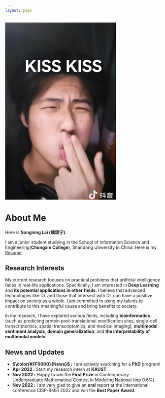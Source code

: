 ```yaml
---
layout: page
---
```


<img src="./1156.jpg" class="floatpic" width="360" height="574">

# About Me

Here is **Songning Lai (赖颂宁)**.

I am a junior student studying in the School of Information Science and Engineering(**Chongxin College**), Shandong University in China. Here is my [Resume](https://caihanlin.com/file/Resume-HanlinCAI.pdf).

## Research Interests

My current research focuses on practical problems that artificial intelligence faces in real-life applications. Specifically, I am interested in **Deep Learning** and **its potential applications in other fields**. I believe that advanced technologies like DL and those that intersect with DL can have a positive impact on society as a whole. I am committed to using my talents to contribute to this meaningful cause and bring benefits to society.

In my research, I have explored various fields, including **bioinformatics** (such as predicting protein post-translational modification sites, single-cell transcriptomics, spatial transcriptomics, and medical imaging), **multimodal sentiment analysis**, **domain generalization**, and **the interpretability of multimodal models**.

## News and Updates

- **$\color{#FF0000}{News}$ :** I am actively searching for a **PhD** program!
- **Apr 2022 :** Start my research intern at **KAUST**.
- **Nov 2022 :** Happy to win the **First Prize** in Contemporary Undergraduate Mathematical Contest in Modeling National (top 0.6%).
- **Nov 2022 :** I am very glad to give an **oral** report at the international conference CISP-BMEI 2022 and win the **Best Paper Award**.

